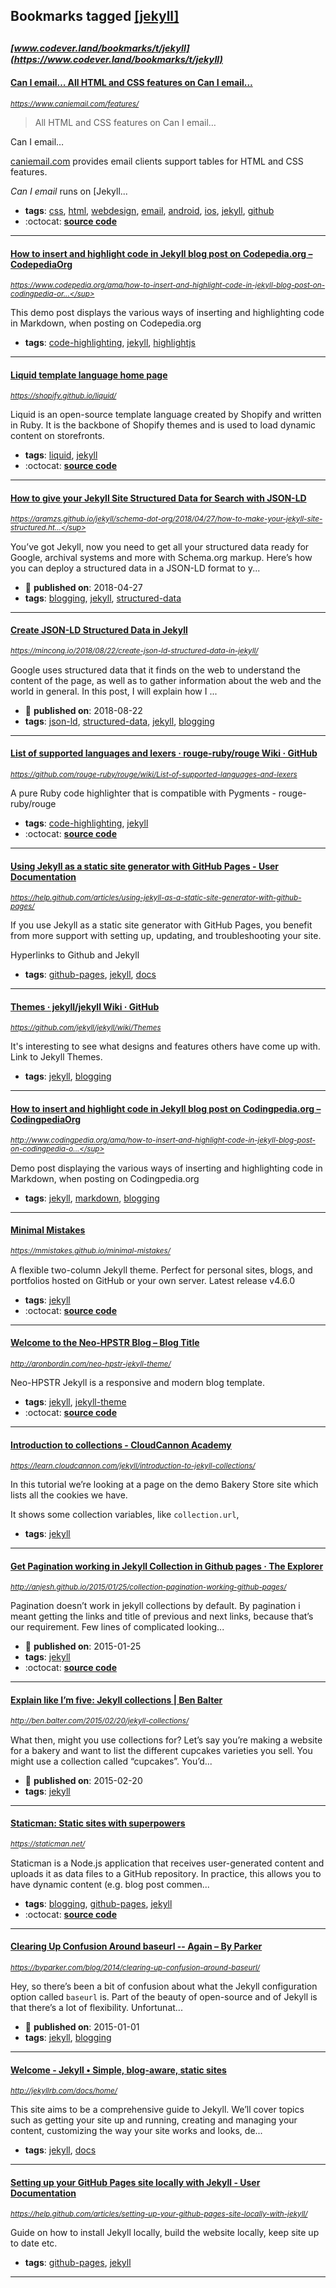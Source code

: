 ## Bookmarks tagged [[jekyll]](https://www.codever.land/search?q=[jekyll])

_<sup><sup>[www.codever.land/bookmarks/t/jekyll](https://www.codever.land/bookmarks/t/jekyll)</sup></sup>_
---
#### [Can I email… All HTML and CSS features on Can I email…](https://www.caniemail.com/features/)
_<sup>https://www.caniemail.com/features/</sup>_

> All HTML and CSS features on Can I email…

 Can I email…

[caniemail.com](https://www.caniemail.com) provides email clients support tables for HTML and CSS features.

_Can I email_ runs on [Jekyll...
* **tags**: [css](../tagged/css.md), [html](../tagged/html.md), [webdesign](../tagged/webdesign.md), [email](../tagged/email.md), [android](../tagged/android.md), [ios](../tagged/ios.md), [jekyll](../tagged/jekyll.md), [github](../tagged/github.md)
* :octocat: **[source code](https://github.com/HTeuMeuLeu/caniemail)**
---
#### [How to insert and highlight code in Jekyll blog post on Codepedia.org – CodepediaOrg](https://www.codepedia.org/ama/how-to-insert-and-highlight-code-in-jekyll-blog-post-on-codingpedia-org)
_<sup>https://www.codepedia.org/ama/how-to-insert-and-highlight-code-in-jekyll-blog-post-on-codingpedia-or...</sup>_

This demo post displays the various ways of inserting and highlighting code in Markdown, when posting on Codepedia.org
* **tags**: [code-highlighting](../tagged/code-highlighting.md), [jekyll](../tagged/jekyll.md), [highlightjs](../tagged/highlightjs.md)
---
#### [Liquid template language home page](https://shopify.github.io/liquid/)
_<sup>https://shopify.github.io/liquid/</sup>_

Liquid is an open-source template language created by Shopify and written in Ruby. It is the backbone of Shopify themes and is used to load dynamic content on storefronts.
* **tags**: [liquid](../tagged/liquid.md), [jekyll](../tagged/jekyll.md)
* :octocat: **[source code](https://github.com/Shopify/liquid)**
---
#### [How to give your Jekyll Site Structured Data for Search with JSON-LD](https://aramzs.github.io/jekyll/schema-dot-org/2018/04/27/how-to-make-your-jekyll-site-structured.html)
_<sup>https://aramzs.github.io/jekyll/schema-dot-org/2018/04/27/how-to-make-your-jekyll-site-structured.ht...</sup>_

You’ve got Jekyll, now you need to get all your structured data ready for Google, archival systems and more with Schema.org markup. Here’s how you can deploy a structured data in a JSON-LD format to y...
* :calendar: **published on**: 2018-04-27
* **tags**: [blogging](../tagged/blogging.md), [jekyll](../tagged/jekyll.md), [structured-data](../tagged/structured-data.md)
---
#### [Create JSON-LD Structured Data in Jekyll ](https://mincong.io/2018/08/22/create-json-ld-structured-data-in-jekyll/)
_<sup>https://mincong.io/2018/08/22/create-json-ld-structured-data-in-jekyll/</sup>_

Google uses structured data that it finds on the web to understand the content of the page, as well as to gather information about the web and the world in general. In this post, I will explain how I ...
* :calendar: **published on**: 2018-08-22
* **tags**: [json-ld](../tagged/json-ld.md), [structured-data](../tagged/structured-data.md), [jekyll](../tagged/jekyll.md), [blogging](../tagged/blogging.md)
---
#### [List of supported languages and lexers · rouge-ruby/rouge Wiki · GitHub](https://github.com/rouge-ruby/rouge/wiki/List-of-supported-languages-and-lexers)
_<sup>https://github.com/rouge-ruby/rouge/wiki/List-of-supported-languages-and-lexers</sup>_

A pure Ruby code highlighter that is compatible with Pygments - rouge-ruby/rouge
* **tags**: [code-highlighting](../tagged/code-highlighting.md), [jekyll](../tagged/jekyll.md)
* :octocat: **[source code](https://github.com/rouge-ruby/rouge/wiki/List-of-supported-languages-and-lexers)**
---
#### [Using Jekyll as a static site generator with GitHub Pages - User Documentation        ](https://help.github.com/articles/using-jekyll-as-a-static-site-generator-with-github-pages/)
_<sup>https://help.github.com/articles/using-jekyll-as-a-static-site-generator-with-github-pages/</sup>_

If you use Jekyll as a static site generator with GitHub Pages, you benefit from more support with setting up, updating, and troubleshooting your site.

Hyperlinks to Github and Jekyll
* **tags**: [github-pages](../tagged/github-pages.md), [jekyll](../tagged/jekyll.md), [docs](../tagged/docs.md)
---
#### [Themes · jekyll/jekyll Wiki · GitHub](https://github.com/jekyll/jekyll/wiki/Themes)
_<sup>https://github.com/jekyll/jekyll/wiki/Themes</sup>_

It's interesting to see what designs and features others have come up with. Link to Jekyll Themes.
* **tags**: [jekyll](../tagged/jekyll.md), [blogging](../tagged/blogging.md)
---
#### [How to insert and highlight code in Jekyll blog post on Codingpedia.org – CodingpediaOrg](http://www.codingpedia.org/ama/how-to-insert-and-highlight-code-in-jekyll-blog-post-on-codingpedia-org)
_<sup>http://www.codingpedia.org/ama/how-to-insert-and-highlight-code-in-jekyll-blog-post-on-codingpedia-o...</sup>_

Demo post displaying the various ways of inserting and highlighting code in Markdown, when posting on Codingpedia.org
* **tags**: [jekyll](../tagged/jekyll.md), [markdown](../tagged/markdown.md), [blogging](../tagged/blogging.md)
---
#### [Minimal Mistakes](https://mmistakes.github.io/minimal-mistakes/)
_<sup>https://mmistakes.github.io/minimal-mistakes/</sup>_

A flexible two-column Jekyll theme. Perfect for personal sites, blogs, and portfolios hosted on GitHub or your own server. Latest release v4.6.0  
* **tags**: [jekyll](../tagged/jekyll.md)
* :octocat: **[source code](https://github.com/mmistakes/minimal-mistakes/)**
---
#### [Welcome to the Neo-HPSTR Blog – Blog Title](http://aronbordin.com/neo-hpstr-jekyll-theme/)
_<sup>http://aronbordin.com/neo-hpstr-jekyll-theme/</sup>_

Neo-HPSTR Jekyll is a responsive and modern blog template.
* **tags**: [jekyll](../tagged/jekyll.md), [jekyll-theme](../tagged/jekyll-theme.md)
* :octocat: **[source code](https://github.com/aron-bordin/neo-hpstr-jekyll-theme)**
---
#### [Introduction to collections - CloudCannon Academy](https://learn.cloudcannon.com/jekyll/introduction-to-jekyll-collections/)
_<sup>https://learn.cloudcannon.com/jekyll/introduction-to-jekyll-collections/</sup>_

In this tutorial we’re looking at a page on the demo Bakery Store site which lists all the cookies we have.

It shows some collection variables, like `collection.url`, 
* **tags**: [jekyll](../tagged/jekyll.md)
---
#### [Get Pagination working in Jekyll Collection in Github pages · The Explorer      ](http://anjesh.github.io/2015/01/25/collection-pagination-working-github-pages/)
_<sup>http://anjesh.github.io/2015/01/25/collection-pagination-working-github-pages/</sup>_

Pagination doesn’t work in jekyll collections by default. By pagination i meant getting the links and title of previous and next links, because that’s our requirement. Few lines of complicated looking...
* :calendar: **published on**: 2015-01-25
* **tags**: [jekyll](../tagged/jekyll.md)
* :octocat: **[source code](https://github.com/pagination-demo/pagination-demo.github.io)**
---
#### [Explain like I’m five: Jekyll collections | Ben Balter](http://ben.balter.com/2015/02/20/jekyll-collections/)
_<sup>http://ben.balter.com/2015/02/20/jekyll-collections/</sup>_

What then, might you use collections for? Let’s say you’re making a website for a bakery and want to list the different cupcakes varieties you sell. You might use a collection called “cupcakes”. You’d...
* :calendar: **published on**: 2015-02-20
* **tags**: [jekyll](../tagged/jekyll.md)
---
#### [Staticman: Static sites with superpowers](https://staticman.net/)
_<sup>https://staticman.net/</sup>_

Staticman is a Node.js application that receives user-generated content and uploads it as data files to a GitHub repository. In practice, this allows you to have dynamic content (e.g. blog post commen...
* **tags**: [blogging](../tagged/blogging.md), [github-pages](../tagged/github-pages.md), [jekyll](../tagged/jekyll.md)
* :octocat: **[source code](https://github.com/eduardoboucas/staticman)**
---
#### [Clearing Up Confusion Around baseurl -- Again – By Parker](https://byparker.com/blog/2014/clearing-up-confusion-around-baseurl/)
_<sup>https://byparker.com/blog/2014/clearing-up-confusion-around-baseurl/</sup>_

Hey, so there’s been a bit of confusion about what the Jekyll configuration option called `baseurl` is. Part of the beauty of open-source and of Jekyll is that there’s a lot of flexibility. Unfortunat...
* :calendar: **published on**: 2015-01-01
* **tags**: [jekyll](../tagged/jekyll.md), [blogging](../tagged/blogging.md)
---
#### [Welcome - Jekyll • Simple, blog-aware, static sites](http://jekyllrb.com/docs/home/)
_<sup>http://jekyllrb.com/docs/home/</sup>_

This site aims to be a comprehensive guide to Jekyll. We’ll cover topics such as getting your site up and running, creating and managing your content, customizing the way your site works and looks, de...
* **tags**: [jekyll](../tagged/jekyll.md), [docs](../tagged/docs.md)
---
#### [Setting up your GitHub Pages site locally with Jekyll - User Documentation        ](https://help.github.com/articles/setting-up-your-github-pages-site-locally-with-jekyll/)
_<sup>https://help.github.com/articles/setting-up-your-github-pages-site-locally-with-jekyll/</sup>_

Guide on how to install Jekyll locally, build the website locally, keep site up to date etc.

* **tags**: [github-pages](../tagged/github-pages.md), [jekyll](../tagged/jekyll.md)
---
